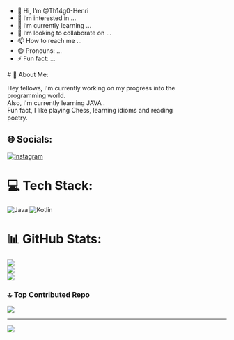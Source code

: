 - 👋 Hi, I’m @Th14g0-Henri
- 👀 I’m interested in ...
- 🌱 I’m currently learning ...
- 💞️ I’m looking to collaborate on ...
- 📫 How to reach me ...
- 😄 Pronouns: ...
- ⚡ Fun fact: ...

<!---
Th14g0-Henri/Th14g0-Henri is a ✨ special ✨ repository because its `README.md` (this file) appears on your GitHub profile.
You can click the Preview link to take a look at your changes.
---># 💫 About Me:
Hey fellows, I'm currently working on my progress into the <br>programming world.<br>Also, I'm currently learning JAVA .<br>Fun fact, I like playing Chess, learning idioms and reading <br>poetry.


## 🌐 Socials:
[![Instagram](https://img.shields.io/badge/Instagram-%23E4405F.svg?logo=Instagram&logoColor=white)](https://instagram.com/th_henriss) 

# 💻 Tech Stack:
![Java](https://img.shields.io/badge/java-%23ED8B00.svg?style=flat&logo=openjdk&logoColor=white) ![Kotlin](https://img.shields.io/badge/kotlin-%237F52FF.svg?style=flat&logo=kotlin&logoColor=white)
# 📊 GitHub Stats:
![](https://github-readme-stats.vercel.app/api?username=Th14go-Henri&theme=blue-green&hide_border=false&include_all_commits=true&count_private=true)<br/>
![](https://github-readme-streak-stats.herokuapp.com/?user=Th14go-Henri&theme=blue-green&hide_border=false)<br/>
![](https://github-readme-stats.vercel.app/api/top-langs/?username=Th14go-Henri&theme=blue-green&hide_border=false&include_all_commits=true&count_private=true&layout=compact)

### 🔝 Top Contributed Repo
![](https://github-contributor-stats.vercel.app/api?username=Th14go-Henri&limit=5&theme=dark_dimmed&combine_all_yearly_contributions=true)

---
[![](https://visitcount.itsvg.in/api?id=Th14go-Henri&icon=0&color=0)](https://visitcount.itsvg.in)

<!-- Proudly created with GPRM ( https://gprm.itsvg.in ) -->
